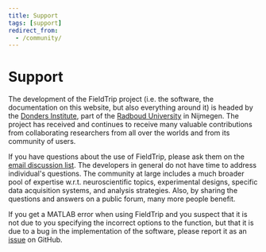 ```yaml
---
title: Support
tags: [support]
redirect_from:
  - /community/
---
```


# Support

The development of the FieldTrip project (i.e. the software, the documentation on this website, but also everything around it) is headed by the [Donders Institute](http://www.ru.nl/donders), part of the [Radboud University](http://www.ru.nl) in Nijmegen. The project has received and continues to receive many valuable contributions from collaborating researchers from all over the worlds and from its community of users.

If you have questions about the use of FieldTrip, please ask them on the [email discussion list](/discussion_list). The developers in general do not have time to address individual's questions. The community at large includes a much broader pool of expertise w.r.t. neuroscientific topics, experimental designs, specific data acquisition systems, and analysis strategies. Also, by sharing the questions and answers on a public forum, many more people benefit.

If you get a MATLAB error when using FieldTrip and you suspect that it is not due to you specifying the incorrect options to the function, but that it is due to a bug in the implementation of the software, please report it as an [issue](/development/issues) on GitHub.
